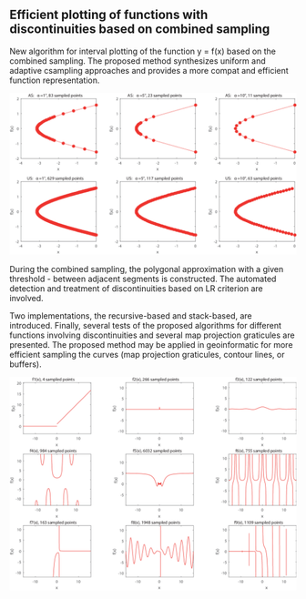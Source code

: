 ## Efficient plotting of functions with discontinuities based on combined sampling

New algorithm for interval plotting of the function y = f(x) based on the combined sampling. The proposed method synthesizes uniform and adaptive csampling approaches and provides a more compat and efficient function representation. 

![Image1](adaptive_sampling.png)

During the combined sampling, the polygonal approximation with a given threshold - between adjacent segments is constructed. The automated detection and treatment of discontinuities based on LR criterion are involved. 

Two implementations, the recursive-based and stack-based, are introduced. Finally, several tests of the proposed algorithms for different functions involving discontinuities and several map projection graticules are presented. The proposed method may be applied in geoinformatic for more efficient sampling the curves (map projection graticules, contour lines, or buffers). 

![Image2](sampled_functions.png)
